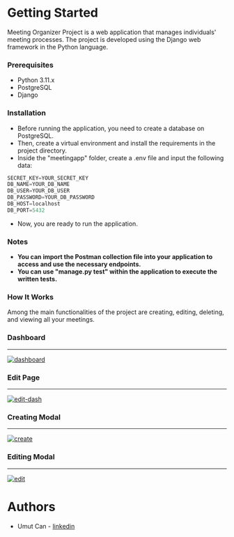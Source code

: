 # Getting Started
Meeting Organizer Project is a web application that manages individuals' meeting processes. The project is developed using the Django web framework in the Python language.

### Prerequisites
- Python 3.11.x
- PostgreSQL
- Django

### Installation
- Before running the application, you need to create a database on PostgreSQL.
- Then, create a virtual environment and install the requirements in the project directory.
- Inside the "meetingapp" folder, create a .env file and input the following data:

```python
SECRET_KEY=YOUR_SECRET_KEY
DB_NAME=YOUR_DB_NAME
DB_USER=YOUR_DB_USER
DB_PASSWORD=YOUR_DB_PASSWORD
DB_HOST=localhost
DB_PORT=5432
```
- Now, you are ready to run the application.

### Notes
- **You can import the Postman collection file into your application to access and use the necessary endpoints.**
- **You can use "manage.py test" within the application to execute the written tests.**

### How It Works
Among the main functionalities of the project are creating, editing, deleting, and viewing all your meetings.

### Dashboard
------------
<a href="https://ibb.co/qBnn848"><img src="https://i.ibb.co/XX44PdP/dashboard.png" alt="dashboard" border="0"></a>

### Edit Page
------------
<a href="https://ibb.co/ZgK2QHz"><img src="https://i.ibb.co/X5pYnyx/edit-dash.png" alt="edit-dash" border="0"></a>

### Creating Modal
------------
<a href="https://imgbb.com/"><img src="https://i.ibb.co/XLngwHy/create.png" alt="create" border="0"></a>

### Editing Modal
------------
<a href="https://imgbb.com/"><img src="https://i.ibb.co/QPwbDwR/edit.png" alt="edit" border="0"></a>

# Authors
- Umut Can - [linkedin](https://www.linkedin.com/in/umut-can-0a7417157/)
